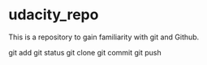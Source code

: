 # udacity_repo
This is a repository to gain familiarity with git and Github.

git add
git status
git clone
git commit
git push
